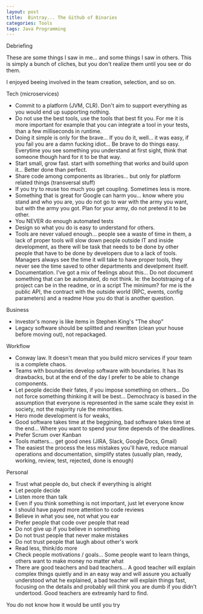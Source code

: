 ```yaml
---
layout: post
title:  Bintray... The Github of Binaries
categories: Tools
tags: Java Programming
---
```


Debriefing

These are some things I saw in me... and some things I saw in others. This is simply a bunch of cliches,
but you don't realize them until you see or do them.

I enjoyed beeing involved in the team creation, selection, and so on.

Tech (microservices)
* Commit to a platform (JVM, CLR). Don't aim to support everything as you would end up supporting nothing.
* Do not use the best tools, use the tools that best fit you. For me it is more important for example that
  you can integrate a tool in your tests, than a few milliseconds in runtime.
* Doing it simple is only for the brave... If you do it, well... it was easy, if you fail you are a damn
  fucking idiot... Be brave to do things easy. Everytime you see something you understand at first sight,
  think that someone though hard for it to be that way.
* Start small, grow fast. start with something that works and build upon it... Better done than perfect.
* Share code among components as libraries... but only for platform related things (transversal stuff)
* If you try to reuse too much you get coupling. Sometimes less is more.
* Something that is great for Google can harm you... know where you stand and who you are, you do
  not go to war with the army you want, but with the army you got. Plan for your army, do not pretend it to
  be other.
* You NEVER do enough automated tests
* Design so what you do is easy to understand for others.
* Tools are never valued enough... people see a waste of time in them, a lack of proper tools will slow down
  people outside IT and inside development, as there will be task that needs to be done by other people that
  have to be done by developers due to a lack of tools.
  Managers always see the time it will take to have proper tools, they never see the time saved to other
  departments and develpment itself.
* Documentation. I've got a mix of feelings about this... Do not document something that can be automated,
  do not think. Ie: the bootstraping of a project can be in the readme, or in a script
  The minimum? for me is the public API, the contract with the outside world (RPC, events, config parameters)
  and a readme How you do that is another question.

Business
* Investor's money is like items in Stephen King's "The shop"
* Legacy software should be splitted and rewritten (clean your house before moving out), not repackaged.

Workflow
* Conway law. It doesn't mean that you build micro services if your team is a complete chaos.
* Teams with boundaries develop software with boundaries. It has its drawbacks, but at the end of the day
  I prefer to be able to change components.
* Let people decide their fates, if you impose something on others... Do not force something thinking it will
  be best... Demochracy is based in the assumption that everyone is represented in the same scale they exist
  in society, not the majority rule the minorities.
* Hero mode development is for weaks, 
* Good software takes time at the beggining, bad software takes time at the end... Where you want to spend
  your time depends of the deadlines.
* Prefer Scrum over Kanban
* Tools matters... get good ones (JIRA, Slack, Google Docs, Gmail)
* The easiest the process the less mistakes you'll have, reduce manual operations and documentation, simplify
  states (usually plan, ready, working, review, test, rejected, done is enough)

Personal
* Trust what people do, but check if everything is alright
* Let people decide
* Listen more than talk
* Even if you think something is not important, just let everyone know
* I should have payed more attention to code reviews
* Believe in what you see, not what you ear
* Prefer people that code over people that read
* Do not give up if you believe in something
* Do not trust people that never make mistakes
* Do not trust people that laugh about other's work
* Read less, think/do more
* Check people motivations / goals... Some people want to learn things, others want to make money no matter
  what
* There are good teachers and bad teachers... A good teacher will explain complex things quietly and in an
  easy way and will assure you actually understood what he explained, a bad teacher will explain things fast,
  focusing on the details and probably will think you are dumb if you didn't undertood. Good teachers are
  extreamly hard to find.

You do not know how it would be until you try
